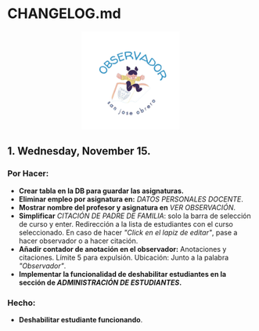 # CHANGELOG.md

<p align="center">
  <img src="public/brand/observer.png" alt="Observer Logo" width="200">
</p>

## **1. Wednesday, November 15.**

### **Por Hacer:**

- **Crear tabla en la DB para guardar las asignaturas.**
- **Eliminar empleo por asignatura en:** _DATOS PERSONALES DOCENTE_.
- **Mostrar nombre del profesor y asignatura en** _VER OBSERVACIÓN_.
- **Simplificar** _CITACIÓN DE PADRE DE FAMILIA_: solo la barra de selección de curso y enter. Redirección a la lista de estudiantes con el curso seleccionado. En caso de hacer _"Click en el lapiz de editar"_, pase a hacer observador o a hacer citación.
- **Añadir contador de anotación en el observador:** Anotaciones y citaciones.
  Límite 5 para expulsión. Ubicación: Junto a la palabra _"Observador"_.
- **Implementar la funcionalidad de deshabilitar estudiantes en la sección de _ADMINISTRACIÓN DE ESTUDIANTES_.**

### **Hecho:**

- **Deshabilitar estudiante funcionando**.
